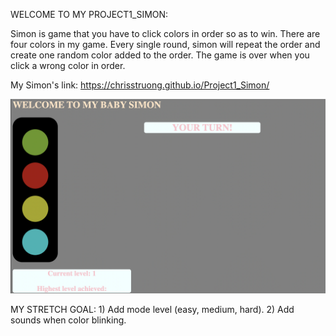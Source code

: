 WELCOME TO MY PROJECT1_SIMON:

Simon is game that you have to click colors in order so as to win. There are four colors in my game. Every single round, simon will repeat the order and create one random color added to the order. The game is over when you click a wrong color in order. 

My Simon's link: https://chrisstruong.github.io/Project1_Simon/

![alt text](https://raw.githubusercontent.com/Chrisstruong/Project1_Simon/main/Screen%20Shot%202022-11-20%20at%206.21.25%20PM.png)

MY STRETCH GOAL:
    1) Add mode level (easy, medium, hard).
    2) Add sounds when color blinking.